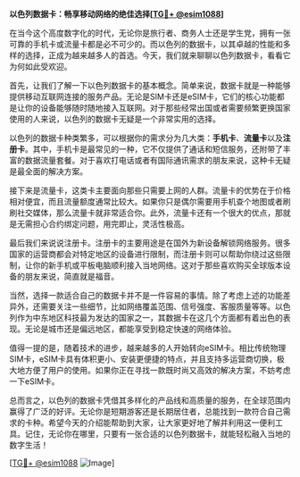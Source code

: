 **以色列数据卡：畅享移动网络的绝佳选择[[TG💪+ @esim1088](https://t.me/s/esim1088)]**

在当今这个高度数字化的时代，无论你是旅行者、商务人士还是学生党，拥有一张可靠的手机卡或流量卡都是必不可少的。而以色列的数据卡，以其卓越的性能和多样的选择，正成为越来越多人的首选。今天，我们就来聊聊以色列数据卡，看看它为何如此受欢迎。

首先，让我们了解一下以色列数据卡的基本概念。简单来说，数据卡就是一种能够提供移动互联网连接的服务产品。无论是SIM卡还是eSIM卡，它们的核心功能都是让你的设备能够随时随地接入互联网。对于那些经常出国或者需要频繁更换国家使用的人来说，以色列的数据卡无疑是一个非常实用的选择。

以色列的数据卡种类繁多，可以根据你的需求分为几大类：**手机卡**、**流量卡**以及**注册卡**。其中，手机卡是最常见的一种，它不仅提供了通话和短信服务，还附带了丰富的数据流量套餐。对于喜欢打电话或者有国际通讯需求的朋友来说，这种卡无疑是最全面的解决方案。

接下来是流量卡，这类卡主要面向那些只需要上网的人群。流量卡的优势在于价格相对便宜，而且流量额度通常比较大。如果你只是偶尔需要用手机查个地图或者刷刷社交媒体，那么流量卡就非常适合你。此外，流量卡还有一个很大的优点，那就是无需担心合约绑定问题，用完即止，灵活性极高。

最后我们来说说注册卡。注册卡的主要用途是在国外为新设备解锁网络服务。很多国家的运营商都会对特定地区的设备进行限制，而注册卡则可以帮助你绕过这些限制，让你的新手机或平板电脑顺利接入当地网络。这对于那些喜欢购买全球版本设备的朋友来说，简直就是福音。

当然，选择一款适合自己的数据卡并不是一件容易的事情。除了考虑上述的功能差异外，还需要关注一些细节，比如网络覆盖范围、信号强度、客服质量等等。以色列作为中东地区科技最为发达的国家之一，其数据卡在这几个方面都有着出色的表现。无论是城市还是偏远地区，都能享受到稳定快速的网络体验。

值得一提的是，随着技术的进步，越来越多的人开始转向eSIM卡。相比传统物理SIM卡，eSIM卡具有体积更小、安装更便捷的特点，并且支持多运营商切换，极大地方便了用户的使用。如果你正在寻找一款既时尚又高效的解决方案，不妨考虑一下eSIM卡。

总而言之，以色列的数据卡凭借其多样化的产品线和高质量的服务，在全球范围内赢得了广泛的好评。无论你是短期游客还是长期居住者，总能找到一款符合自己需求的卡种。希望今天的介绍能帮助到大家，让大家更好地了解并利用这一便利工具。记住，无论你在哪里，只要有一张合适的以色列数据卡，就能轻松融入当地的数字生活！

[[TG💪+ @esim1088](https://t.me/s/esim1088) ![Image](https://i.postimg.cc/4NQfJmqS/Snipaste-2025-05-13-00-14-12.png)]